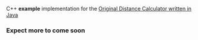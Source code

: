 C++ **example** implementation for the [Original Distance Calculator written in Java](https://github.com/Sweet-Tooth11/minecraft-distance-calculator)

### Expect more to come soon
